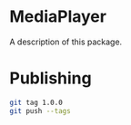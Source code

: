 # MediaPlayer

A description of this package.

# Publishing

```bash
git tag 1.0.0
git push --tags
```
